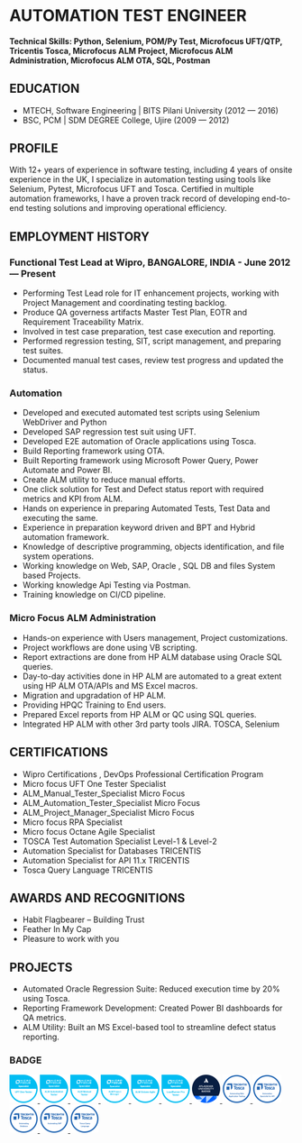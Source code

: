 # AUTOMATION TEST ENGINEER 

#### Technical Skills: Python, Selenium, POM/Py Test, Microfocus UFT/QTP, Tricentis Tosca, Microfocus ALM Project, Microfocus ALM Administration, Microfocus ALM OTA, SQL, Postman


## EDUCATION								       		
- MTECH, Software Engineering | BITS Pilani University  (2012 — 2016)	 			        		
- BSC, PCM | SDM DEGREE College, Ujire (2009 — 2012)

## PROFILE
With 12+ years of experience in software testing, including 4 years of onsite experience in the UK, I specialize in automation testing using tools like Selenium, Pytest, Microfocus UFT and Tosca. Certified in multiple automation frameworks, I have a proven track record of developing end-to-end testing solutions and improving operational efficiency.

## EMPLOYMENT HISTORY
### Functional Test Lead at Wipro, BANGALORE, INDIA   - June 2012 — Present
- Performing Test Lead role for IT enhancement projects, working with Project Management and coordinating testing backlog.
- Produce QA governess artifacts Master Test Plan, EOTR and Requirement Traceability Matrix.
- Involved in test case preparation, test case execution and reporting.
- Performed regression testing, SIT, script management, and preparing test suites.
- Documented manual test cases, review test progress and updated the status.

### Automation
- Developed and executed automated test scripts using Selenium WebDriver and Python
- Developed SAP regression test suit using UFT.
- Developed E2E automation of Oracle applications using Tosca.
- Build Reporting framework using OTA.
- Built Reporting framework using Microsoft Power Query, Power Automate and Power BI.
- Create ALM utility to reduce manual efforts.
- One click solution for Test and Defect status report with required metrics and KPI from ALM.
- Hands on experience in preparing Automated Tests, Test Data and executing the same.
- Experience in preparation keyword driven and BPT and Hybrid automation framework.
- Knowledge of descriptive programming, objects identification, and file system operations.
- Working knowledge on Web, SAP, Oracle , SQL DB and files System based Projects.
- Working knowledge Api Testing via Postman.
- Training knowledge on CI/CD pipeline.

### Micro Focus ALM Administration
- Hands-on experience with Users management, Project customizations. 
- Project workflows are done using VB scripting. 
- Report extractions are done from HP ALM database using Oracle SQL queries. 
- Day-to-day activities done in HP ALM are automated to a great extent using HP ALM OTA/APIs and MS Excel macros.
- Migration and upgradation of HP ALM. 
- Providing HPQC Training to End users. 
- Prepared Excel reports from HP ALM or QC using SQL queries. 
- Integrated HP ALM with other 3rd party tools JIRA. TOSCA, Selenium

## CERTIFICATIONS
- Wipro Certifications , DevOps Professional Certification Program
- Micro focus UFT One Tester Specialist 
- ALM_Manual_Tester_Specialist Micro Focus 
- ALM_Automation_Tester_Specialist Micro Focus 
- ALM_Project_Manager_Specialist Micro Focus 
- Micro focus RPA Specialist 
- Micro focus Octane Agile Specialist 
- TOSCA Test Automation Specialist Level-1 & Level-2 
- Automation Specialist for Databases TRICENTIS 
- Automation Specialist for API 11.x TRICENTIS 
- Tosca Query Language TRICENTIS

## AWARDS AND RECOGNITIONS
- Habit Flagbearer – Building Trust 
- Feather In My Cap 
- Pleasure to work with you

## PROJECTS
- Automated Oracle Regression Suite: Reduced execution time by 20% using Tosca.
- Reporting Framework Development: Created Power BI dashboards for QA metrics.
- ALM Utility: Built an MS Excel-based tool to streamline defect status reporting.


### BADGE

<a href="https://www.credly.com/go/NrnELu60" target="_blank">
    <img src="assets/img/UFT-One-Tester-Specialist.png" alt="UFT-One-Tester-Specialist" title="UFT One Specialist" width="50">
</a>
<a href="https://www.credly.com/go/QXBluvVv" target="_blank">
    <img src="assets/img/ALM-Automation-Tester-Specialist.png" alt="ALM-Automation-Tester-Specialist" title="ALM Automation Tester Specialist" width="50">
</a>
<a href="https://www.credly.com/go/gAWIPWZh" target="_blank">
    <img src="assets/img/ALM-Manual-Tester-Specialist.png" alt="ALM-Manual-Tester-Specialist" title="ALM Manual Tester Specialist" width="50">
</a>
<a href="https://www.credly.com/go/sfTv6Wlo" target="_blank">
    <img src="assets/img/ALM-Project-Manager.png" alt="ALM-Project-Manager" title="ALM Project Manager" width="50">
</a>
<a href="https://www.credly.com/go/jbwlKXe8" target="_blank">
    <img src="assets/img/ALM-Octane-Agiile-Specialist.png" alt="ALM Octane Agiile Specialist" title="ALM Octane Agiile Specialist" width="50">
</a>
<a href="https://www.credly.com/go/cyYehmjW" target="_blank">
    <img src="assets/img/LoadRunner-Pro-Tester-Specialist.png" alt="LoadRunner-Pro-Tester-Specialist" title="LoadRunner-Pro Tester Specialist" width="50">
</a>

<a href="https://university.atlassian.com/student/award/omXqR266XRuoXNehVVNVDBhj" target="_blank">
    <img src="assets/img/jirafundamentals.png" alt="Jira Fundamentals" title="Jira Fundamentals" width="50">
</a>

<a href="https://verify.skilljar.com/c/mv49rm3nkd45" target="_blank">
    <img src="assets/img/Automating-web-application-testing.png" alt="Automating Web Application Testing" title="Automating Web Application Testing" width="50">
</a>
<a href="https://verify.skilljar.com/c/44yq8knjjytv" target="_blank">
    <img src="assets/img/Automation-Specialist-for-API.png" alt="Automation Specialist for API" title="Automation Specialist for API" width="50">
</a>
<a href="https://verify.skilljar.com/c/vwfxv53ya7id" target="_blank">
    <img src="assets/img/Automating-Database.png" alt="Automating Database" title="Automating Database" width="50">
</a>
<a href="https://verify.skilljar.com/c/ynkbocqfbf3y" target="_blank">
    <img src="assets/img/Automating-SAP.png" alt="Automating SAP" title="Automating SAP" width="50">
</a>
<a href="https://verify.skilljar.com/c/jj6koguj8yyb" target="_blank">
    <img src="assets/img/Tosca-Query-Language.png" alt="Tosca Query Language" title="Tosca Query Language" width="50">
</a>


<!-- <img src="assets/images/badges/cert1.png" style="margin-right: 10px;" alt="Certification 1"> -->